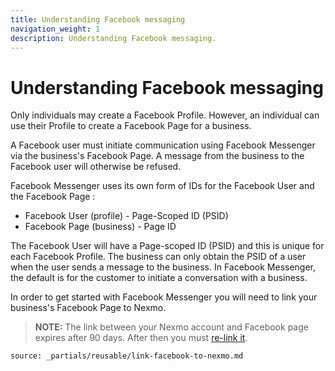 ```yaml
---
title: Understanding Facebook messaging
navigation_weight: 1
description: Understanding Facebook messaging.
---
```


# Understanding Facebook messaging

Only individuals may create a Facebook Profile. However, an individual can use their Profile to create a Facebook Page for a business.

A Facebook user must initiate communication using Facebook Messenger via the business's Facebook Page. A message from the business to the Facebook user will otherwise be refused.

Facebook Messenger uses its own form of IDs for the Facebook User and the Facebook Page :

* Facebook User (profile) - Page-Scoped ID (PSID)
* Facebook Page (business) - Page ID

The Facebook User will have a Page-scoped ID (PSID) and this is unique for each Facebook Profile. The business can only obtain the PSID of a user when the user sends a message to the business. In Facebook Messenger, the default is for the customer to initiate a conversation with a business.

In order to get started with Facebook Messenger you will need to link your business's Facebook Page to Nexmo.

> **NOTE:** The link between your Nexmo account and Facebook page expires after 90 days. After then you must [re-link it](#re-linking-your-facebook-page-to-your-nexmo-account).

```partial
source: _partials/reusable/link-facebook-to-nexmo.md
```
